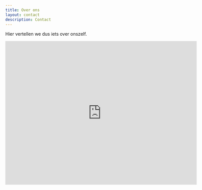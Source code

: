 ```yaml
---
title: Over ons
layout: contact
description: Contact
---
```


Hier vertellen we dus iets over onszelf.

<iframe width="600" height="450" style="border:0" loading="lazy" allowfullscreen
src="https://www.google.com/maps/embed/v1/place?q=place_id:ChIJU4jsOZUJxkcRjsQFuSJWgTA&key=AIzaSyBcVMv3NMPpV5RJri3F41nwr7uAh9MwIvg"></iframe> 
